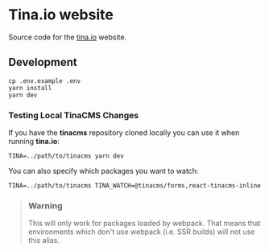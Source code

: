 # Tina.io website

Source code for the [tina.io](https://tina.io) website.

## Development

```
cp .env.example .env
yarn install
yarn dev
```

### Testing Local TinaCMS Changes

If you have the **tinacms** repository cloned locally you can use it when running **tina.io**:

```
TINA=../path/to/tinacms yarn dev
```

You can also specify which packages you want to watch:

```
TINA=../path/to/tinacms TINA_WATCH=@tinacms/forms,react-tinacms-inline
```

> ### Warning
>
> This will only work for packages loaded by webpack. That means that environments which don't use
> webpack (i.e. SSR builds) will not use this alias.
